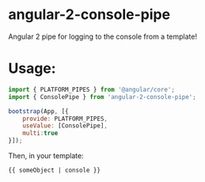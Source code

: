 # angular-2-console-pipe
Angular 2 pipe for logging to the console from a template!

# Usage:

```javascript
import { PLATFORM_PIPES } from '@angular/core';
import { ConsolePipe } from 'angular-2-console-pipe';

bootstrap(App, [{
    provide: PLATFORM_PIPES,
    useValue: [ConsolePipe],
    multi:true
}]);
```

Then, in your template:

```html
{{ someObject | console }}
```
